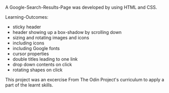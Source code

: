 A Google-Search-Results-Page was developed by using HTML and CSS.

Learning-Outcomes:

- sticky header
- header showing up a box-shadow by scrolling down
- sizing and rotating images and icons
- including icons
- including Google fonts
- cursor properties
- double titles leading to one link
- drop down contents on click
- rotating shapes on click

This project was an excercise From The Odin Project's curriculum to apply a part of the learnt skills.